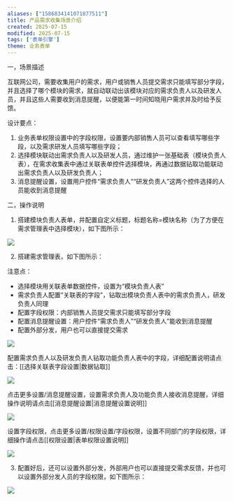 ```yaml
---
aliases: ["1586834141071877511"]
title: 产品需求收集场景介绍
created: 2025-07-15
modified: 2025-07-15
tags: ['表单引擎']
theme: 业务表单
---
```


一，场景描述

互联网公司，需要收集用户的需求，用户或销售人员提交需求只能填写部分字段，并且选择了哪个模块的需求，就自动联动出该模块对应的需求负责人以及研发人员，并且这些人需要收到消息提醒，以便能第一时间知晓用户需求并及时给予反馈。

设计要点：

1. 业务表单权限设置中的字段权限，设置要内部销售人员可以查看填写哪些字段，以及需求研发人员填写哪些字段；
2. 选择模块联动出需求负责人以及研发人员，通过维护一张基础表（模块负责人表），在需求收集表中通过关联表单控件选择模块，再通过数据钻取功能联动出需求负责人以及研发负责人；
3. 消息提醒设置，设置用户控件“需求负责人”“研发负责人”这两个控件选择的人员能收到消息提醒

二，操作说明

1. 搭建模块负责人表单，并配置自定义标题，标题名称=模块名称（为了方便在需求管理表中选择模块），如下图所示：

![](https://myhelpdoc.oss-cn-heyuan.aliyuncs.com/mdimages/172e0800118da426697bbd17f9f5f689.jpg)

2. 搭建需求管理表，如下图所示：

注意点：

- 选择模块用关联表单数据控件，设置为“模块负责人表”
- 需求负责人配置“关联表的字段”，钻取出模块负责人表中的需求负责人，研发负责人同理
- 配置字段权限：内部销售人员提交需求只能填写部分字段
- 配置消息提醒设置：用户控件“需求负责人”“研发负责人”能收到消息提醒
- 配置外部分发，用户也可以直接提交需求

![](https://myhelpdoc.oss-cn-heyuan.aliyuncs.com/mdimages/4d635485219a282c30ab0bb94dd245e1.jpg)

配置需求负责人以及研发负责人钻取功能负责人表中的字段，详细配置说明请点击：[[选择关联表字段设置|数据钻取]]

![](https://myhelpdoc.oss-cn-heyuan.aliyuncs.com/mdimages/a2d0e87d7523570e7b16dea9df489242.jpg)

点击更多设置/消息提醒设置，设置需求负责人及功能负责人接收消息提醒，详细操作说明请点击[[消息提醒设置|消息提醒设置说明]]

![](https://myhelpdoc.oss-cn-heyuan.aliyuncs.com/mdimages/94d9efa4f4a6129c11761ff9ff37bf48.jpg)

设置字段权限，点击更多设置/权限设置/字段权限，设置不同部门的字段权限，详细操作请点击[[权限设置|表单权限设置说明]]

![](https://myhelpdoc.oss-cn-heyuan.aliyuncs.com/mdimages/0fb2bf6f6af3a42e22846ec07573be9b.jpg)

3. 配置好后，还可以设置外部分发，外部用户也可以直接提交需求反馈，并也可以设置外部分发人员的字段权限，如下图所示：

![](https://myhelpdoc.oss-cn-heyuan.aliyuncs.com/mdimages/823952650701f7e42108d327d2629c75.jpg)


